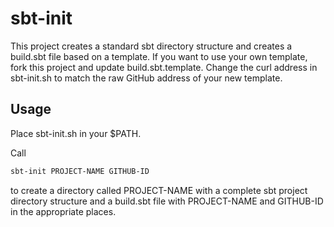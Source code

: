 # sbt-init

This project creates a standard sbt directory structure and creates a build.sbt file based on a template.  If you want to use your own template, fork this project and update build.sbt.template.  Change the curl address in sbt-init.sh to match the raw GitHub address of your new template.

## Usage

Place sbt-init.sh in your $PATH.

Call 

```bash
sbt-init PROJECT-NAME GITHUB-ID
```

to create a directory called PROJECT-NAME with a complete sbt project directory structure and a build.sbt file with PROJECT-NAME and GITHUB-ID in the appropriate places.
